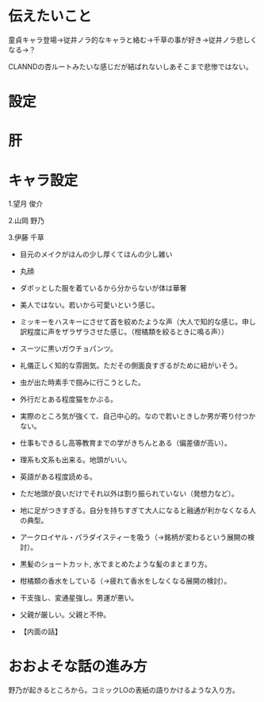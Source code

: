 # 伝えたいこと
童貞キャラ登場→従井ノラ的なキャラと絡む→千草の事が好き→従井ノラ悲しくなる→？

CLANNDの杏ルートみたいな感じだが結ばれないしあそこまで悲惨ではない。

# 設定



# 肝


# キャラ設定

1.望月 俊介

2.山岡 野乃

3.伊藤 千草
* 目元のメイクがほんの少し厚くてほんの少し雑い
* 丸顔
* ダボッとした服を着ているから分からないが体は華奢
* 美人ではない。若いから可愛いという感じ。
* ミッキーをハスキーにさせて首を絞めたような声（大人で知的な感じ。申し訳程度に声をザラザラさせた感じ。（柑橘類を絞るときに鳴る声））
* スーツに黒いガウチョパンツ。
* 礼儀正しく知的な雰囲気。ただその側面良すぎるがために紐がいそう。
* 虫が出た時素手で掴みに行こうとした。
* 外行だとある程度猫をかぶる。
* 実際のところ気が強くて、自己中心的。なので若いときしか男が寄り付つかない。
* 仕事もできるし高等教育までの学がきちんとある（偏差値が高い）。
* 理系も文系も出来る。地頭がいい。
* 英語がある程度読める。
* ただ地頭が良いだけでそれ以外は割り振られていない（発想力など）。
* 地に足がつきすぎる。自分を持ちすぎて大人になると融通が利かなくなる人の典型。
* アークロイヤル・パラダイスティーを吸う（→銘柄が変わるという展開の検討）。
* 黒髪のショートカット, 水でまとめたような髪のまとまり方。
* 柑橘類の香水をしている（→疲れて香水をしなくなる展開の検討）。
* 干支強し、変通星強し。男運が悪い。
* 父親が厳しい。父親と不仲。

* 【内面の話】

# おおよそな話の進み方

野乃が起きるところから。コミックLOの表紙の語りかけるような入り方。




